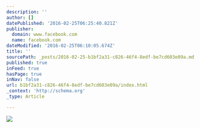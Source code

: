 ```yaml
---
description: ''
author: []
datePublished: '2016-02-25T06:25:40.821Z'
publisher:
  domain: www.facebook.com
  name: facebook.com
dateModified: '2016-02-25T06:10:05.674Z'
title: ''
sourcePath: _posts/2016-02-25-b1bf2a31-c826-46f4-8edf-be7cd603e09a.md
published: true
inFeed: true
hasPage: true
inNav: false
url: b1bf2a31-c826-46f4-8edf-be7cd603e09a/index.html
_context: 'http://schema.org'
_type: Article

---
```

![](https://scontent-lax3-1.xx.fbcdn.net/hphotos-xft1/v/t1.0-9/12670100_10207539764285885_1002712613398723822_n.jpg?oh=124e8651ed81a8ea6485ab86bf8a1904&oe=5769D077)